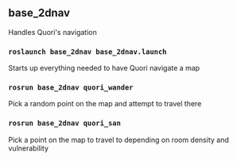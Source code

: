 ## base_2dnav
Handles Quori's navigation

### `roslaunch base_2dnav base_2dnav.launch`
Starts up everything needed to have Quori navigate a map

### `rosrun base_2dnav quori_wander`
Pick a random point on the map and attempt to travel there

### `rosrun base_2dnav quori_san`
Pick a point on the map to travel to depending on room density and vulnerability

